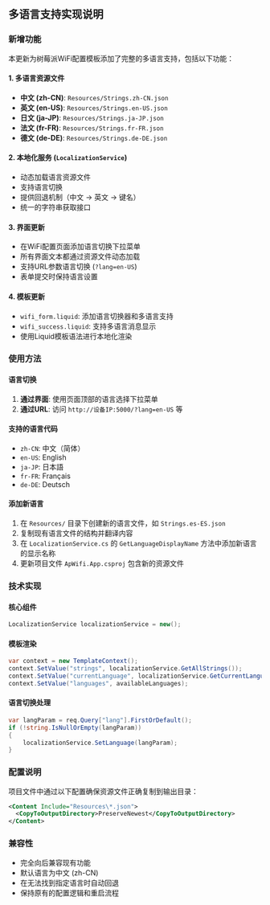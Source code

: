 ## 多语言支持实现说明

### 新增功能

本更新为树莓派WiFi配置模板添加了完整的多语言支持，包括以下功能：

#### 1. 多语言资源文件
- **中文 (zh-CN)**: `Resources/Strings.zh-CN.json`
- **英文 (en-US)**: `Resources/Strings.en-US.json`
- **日文 (ja-JP)**: `Resources/Strings.ja-JP.json`
- **法文 (fr-FR)**: `Resources/Strings.fr-FR.json`
- **德文 (de-DE)**: `Resources/Strings.de-DE.json`

#### 2. 本地化服务 (`LocalizationService`)
- 动态加载语言资源文件
- 支持语言切换
- 提供回退机制（中文 → 英文 → 键名）
- 统一的字符串获取接口

#### 3. 界面更新
- 在WiFi配置页面添加语言切换下拉菜单
- 所有界面文本都通过资源文件动态加载
- 支持URL参数语言切换 (`?lang=en-US`)
- 表单提交时保持语言设置

#### 4. 模板更新
- `wifi_form.liquid`: 添加语言切换器和多语言支持
- `wifi_success.liquid`: 支持多语言消息显示
- 使用Liquid模板语法进行本地化渲染

### 使用方法

#### 语言切换
1. **通过界面**: 使用页面顶部的语言选择下拉菜单
2. **通过URL**: 访问 `http://设备IP:5000/?lang=en-US` 等

#### 支持的语言代码
- `zh-CN`: 中文（简体）
- `en-US`: English
- `ja-JP`: 日本語
- `fr-FR`: Français
- `de-DE`: Deutsch

#### 添加新语言
1. 在 `Resources/` 目录下创建新的语言文件，如 `Strings.es-ES.json`
2. 复制现有语言文件的结构并翻译内容
3. 在 `LocalizationService.cs` 的 `GetLanguageDisplayName` 方法中添加新语言的显示名称
4. 更新项目文件 `ApWifi.App.csproj` 包含新的资源文件

### 技术实现

#### 核心组件
```csharp
LocalizationService localizationService = new();
```

#### 模板渲染
```csharp
var context = new TemplateContext();
context.SetValue("strings", localizationService.GetAllStrings());
context.SetValue("currentLanguage", localizationService.GetCurrentLanguage());
context.SetValue("languages", availableLanguages);
```

#### 语言切换处理
```csharp
var langParam = req.Query["lang"].FirstOrDefault();
if (!string.IsNullOrEmpty(langParam))
{
    localizationService.SetLanguage(langParam);
}
```

### 配置说明

项目文件中通过以下配置确保资源文件正确复制到输出目录：

```xml
<Content Include="Resources\*.json">
  <CopyToOutputDirectory>PreserveNewest</CopyToOutputDirectory>
</Content>
```

### 兼容性

- 完全向后兼容现有功能
- 默认语言为中文 (zh-CN)
- 在无法找到指定语言时自动回退
- 保持原有的配置逻辑和重启流程
